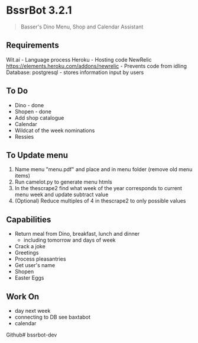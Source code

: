 # BssrBot 3.2.1
> Basser's Dino Menu, Shop and Calendar Assistant

## Requirements

Wit.ai - Language process
Heroku - Hosting code
NewRelic https://elements.heroku.com/addons/newrelic - Prevents code from idling
Database: postgresql - stores information input by users

## To Do
- Dino - done
- Shopen - done
- Add shop catalogue
- Calendar
- Wildcat of the week nominations
- Ressies


## To Update menu
1. Name menu "menu.pdf" and place and in menu folder (remove old menu items)
2. Run camelot.py to generate menu htmls
3. In the thescrape2 find what week of the year corresponds to current menu week and update subtract value
4. (Optional) Reduce multiples of 4 in thescrape2 to only possible values

## Capabilities
- Return meal from Dino, breakfast, lunch and dinner
 	- including tomorrow and days of week
- Crack a joke
- Greetings
- Process pleasantries
- Get user's name
- Shopen
- Easter Eggs

## Work On
- day next week
- connecting to DB see baxtabot
- calendar


Github# bssrbot-dev
